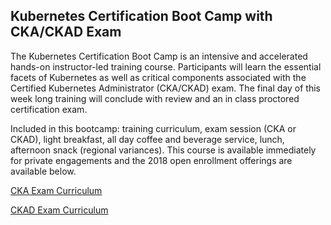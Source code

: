 ## Kubernetes Certification Boot Camp with CKA/CKAD Exam

The Kubernetes Certification Boot Camp is an intensive and accelerated hands-on instructor-led training course. Participants will learn the essential facets of Kubernetes as well as critical components associated with the Certified Kubernetes Administrator (CKA/CKAD) exam. The final day of this week long training will conclude with review and an in class proctored certification exam. 

Included in this bootcamp: training curriculum, exam session (CKA or CKAD), light breakfast, all day coffee and beverage service, lunch, afternoon snack (regional variances). This course is available immediately for private engagements and the 2018 open enrollment offerings are available below.

[CKA Exam Curriculum](http://rx-m.com/wp-content/uploads/2018/02/cka-v1.9.0.pdf)

[CKAD Exam Curriculum](http://rx-m.com/wp-content/uploads/2018/02/ckad-v1.0.pdf)
